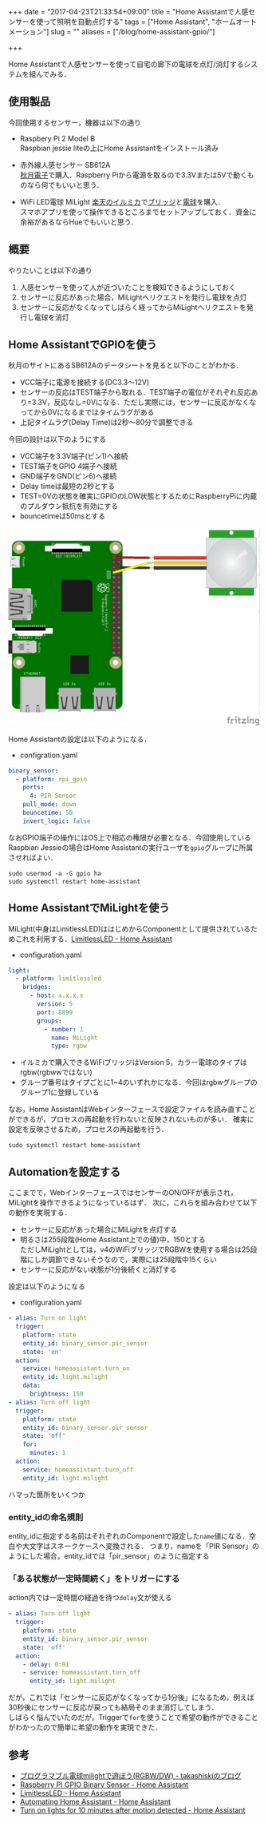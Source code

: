 +++
date = "2017-04-23T21:33:54+09:00"
title = "Home Assistantで人感センサーを使って照明を自動点灯する"
tags = ["Home Assistant", "ホームオートメーション"]
slug = ""
aliases = ["/blog/home-assistant-gpio/"]

+++

Home Assistantで人感センサーを使って自宅の廊下の電球を点灯/消灯するシステムを組んでみる．

<!--more-->

## 使用製品

今回使用するセンサー，機器は以下の通り

* Raspbery Pi 2 Model B  
Raspbian jessie liteの上にHome Assistantをインストール済み

* 赤外線人感センサー SB612A  
[秋月電子](http://akizukidenshi.com/catalog/g/gM-08767/)で購入．Raspberry Piから電源を取るので3.3Vまたは5Vで動くものなら何でもいいと思う．

* WiFi LED電球 MiLight
[楽天のイルミカ](http://item.rakuten.co.jp/illumica/c/0000000205/)で[ブリッジ](http://item.rakuten.co.jp/illumica/it_m005/)と[電球](http://item.rakuten.co.jp/illumica/it_m003/)を購入．  
スマホアプリを使って操作できるところまでセットアップしておく．資金に余裕があるならHueでもいいと思う．

## 概要

やりたいことは以下の通り

1. 人感センサーを使って人が近づいたことを検知できるようにしておく
1. センサーに反応があった場合，MiLightへリクエストを発行し電球を点灯
1. センサーに反応がなくなってしばらく経ってからMiLightへリクエストを発行し電球を消灯

## Home AssistantでGPIOを使う

秋月のサイトにあるSB612Aのデータシートを見ると以下のことがわかる．

* VCC端子に電源を接続する(DC3.3〜12V)
* センサーの反応はTEST端子から取れる．TEST端子の電位がそれぞれ反応あり=3.3V，反応なし=0Vになる．ただし実際には，センサーに反応がなくなってから0Vになるまではタイムラグがある
* 上記タイムラグ(Delay Time)は2秒〜80分で調整できる

今回の設計は以下のようにする

* VCC端子を3.3V端子(ピン1)へ接続
* TEST端子をGPIO 4端子へ接続
* GND端子をGND(ピン6)へ接続
* Delay timeは最短の2秒とする
* TEST=0Vの状態を確実にGPIOのLOW状態とするためにRaspberryPiに内蔵のプルダウン抵抗を有効にする
* bouncetimeは50msとする

![01.jpg](/home-assistant-gpio/01.jpg)

Home Assistantの設定は以下のようになる．

* configration.yaml

```yaml
binary_sensor:
  - platform: rpi_gpio
    ports:
      4: PIR Sensor
    pull_mode: down
    bouncetime: 50
    invert_logic: false
```

なおGPIO端子の操作にはOS上で相応の権限が必要となる．今回使用しているRaspbian Jessieの場合はHome Assistantの実行ユーザを`gpio`グループに所属させればよい．

``` shell
sudo usermod -a -G gpio ha
sudo systemctl restart home-assistant
```

## Home AssistantでMiLightを使う

MiLight(中身はLimitlessLED)ははじめからComponentとして提供されているためこれを利用する．[LimitlessLED - Home Assistant](https://home-assistant.io/components/light.limitlessled/)

* configuration.yaml

``` yaml
light:
  - platform: limitlessled
    bridges:
      - host: x.x.x.x
        version: 5
        port: 8899
        groups:
          - number: 1
            name: MiLight
            type: rgbw
```

* イルミカで購入できるWiFiブリッジはVersion 5，カラー電球のタイプはrgbw(rgbwwではない)
* グループ番号はタイプごとに1~4のいずれかになる．今回はrgbwグループのグループ1に登録している

なお，Home AssistantはWebインターフェースで設定ファイルを読み直すことができるが，プロセスの再起動を行わないと反映されないものが多い．
確実に設定を反映させるため，プロセスの再起動を行う．

``` shell
sudo systemctl restart home-assistant
```

## Automationを設定する

ここまでで，WebインターフェースではセンサーのON/OFFが表示され，MiLightを操作できるようになっているはず．
次に，これらを組み合わせて以下の動作を実現する．

* センサーに反応があった場合にMiLightを点灯する
* 明るさは255段階(Home Assistant上での値)中，150とする  
    ただしMiLightとしては，v4のWiFiブリッジでRGBWを使用する場合は25段階にしか調節できないそうなので，実際には25段階中15くらい
* センサーに反応がない状態が1分後続くと消灯する

設定は以下のようになる

* configuration.yaml

``` yaml
- alias: Turn on light
  trigger:
    platform: state
    entity_id: binary_sensor.pir_sensor
    state: 'on'
  action:
    service: homeassistant.turn_on
    entity_id: light.milight
    data:
      brightness: 150
- alias: Turn off light
  trigger:
    platform: state
    entity_id: binary_sensor.pir_sensor
    state: 'off'
    for:
      minutes: 1
  action:
    service: homeassistant.turn_off
    entity_id: light.milight
```

ハマった箇所をいくつか

### entity\_idの命名規則

entity\_idに指定する名前はそれぞれのComponentで設定した`name`値になる．空白や大文字はスネークケースへ変換される．
つまり，nameを「PIR Sensor」のようにした場合，entity\_idでは「pir_sensor」のように指定する

### 「ある状態が一定時間続く」をトリガーにする

action内では一定時間の経過を待つ`delay`文が使える

``` yaml
- alias: Turn off light
  trigger:
    platform: state
    entity_id: binary_sensor.pir_sensor
    state: 'off'
  action:
    - delay: 0:01
    - service: homeassistant.turn_off
      entity_id: light.milight
```

だが，これでは「センサーに反応がなくなってから1分後」になるため，例えば30秒後にセンサーに反応が戻っても結局そのまま消灯してしまう．  
しばらく悩んでいたのだが，Triggerで`for`を使うことで希望の動作ができることがわかったので簡単に希望の動作を実現できた．

## 参考

* [プログラマブル電球milightで遊ぼう(RGBW/DW) - takashiskiのブログ](http://takashiski.hatenablog.com/entry/2016/01/12/000658)
* [Raspberry PI GPIO Binary Sensor - Home Assistant](https://home-assistant.io/components/binary_sensor.rpi_gpio/)
* [LimitlessLED - Home Assistant](https://home-assistant.io/components/light.limitlessled/)
* [Automating Home Assistant - Home Assistant](https://home-assistant.io/docs/automation/)
* [Turn on lights for 10 minutes after motion detected - Home Assistant](https://home-assistant.io/cookbook/turn_on_light_for_10_minutes_when_motion_detected/)

